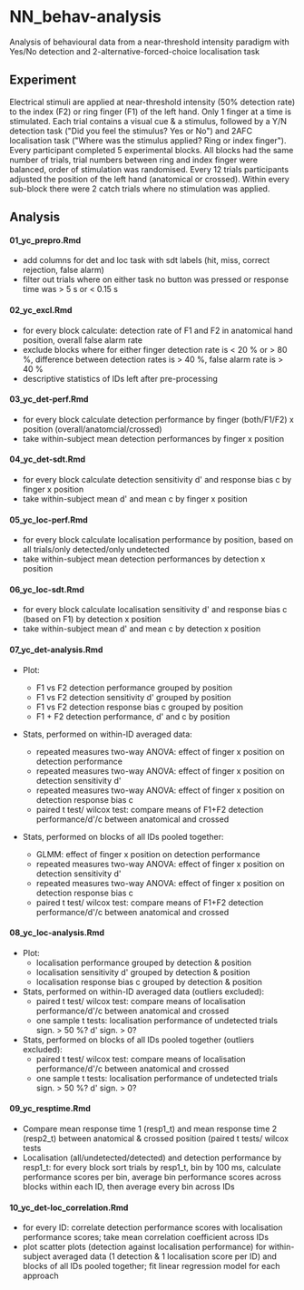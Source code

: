 # NN_behav-analysis
Analysis of behavioural data from a near-threshold intensity paradigm with Yes/No detection and 2-alternative-forced-choice localisation task 

## Experiment

Electrical stimuli are applied at near-threshold intensity (50% detection rate) to the index (F2) or ring finger (F1) of the left hand. Only 1 finger at a time is stimulated. Each trial contains a visual cue & a stimulus, followed by a Y/N detection task ("Did you feel the stimulus? Yes or No") and 2AFC localisation task ("Where was the stimulus applied? Ring or index finger"). Every participant completed 5 experimental blocks. All blocks had the same number of trials, trial numbers between ring and index finger were balanced, order of stimulation was randomised. Every 12 trials participants adjusted the position of the left hand (anatomical or crossed). Within every sub-block there were 2 catch trials where no stimulation was applied.



## Analysis

#### 01_yc_prepro.Rmd

- add columns for det and loc task with sdt labels (hit, miss, correct rejection, false alarm)
- filter out trials where on either task no button was pressed or response time was > 5 s or < 0.15 s

#### 02_yc_excl.Rmd

- for every block calculate: detection rate of F1 and F2 in anatomical hand position, overall false alarm rate
- exclude blocks where for either finger detection rate is < 20 % or > 80 %, difference between detection rates is > 40 %, false alarm rate is > 40 %
- descriptive statistics of IDs left after pre-processing

#### 03_yc_det-perf.Rmd

- for every block calculate detection performance by finger (both/F1/F2) x position (overall/anatomcial/crossed)
- take within-subject mean detection performances by finger x position

#### 04_yc_det-sdt.Rmd

- for every block calculate detection sensitivity d' and response bias c by finger x position
- take within-subject mean d' and mean c by finger x position
          
#### 05_yc_loc-perf.Rmd
- for every block calculate localisation performance by position, based on all trials/only detected/only undetected
- take within-subject mean detection performances by detection x position
                 
#### 06_yc_loc-sdt.Rmd
- for every block calculate localisation sensitivity d' and response bias c (based on F1) by detection x position
- take within-subject mean d' and mean c by detection x position

#### 07_yc_det-analysis.Rmd
- Plot:
  - F1 vs F2 detection performance grouped by position
  - F1 vs F2 detection sensitivity d' grouped by position
  - F1 vs F2 detection response bias c grouped by position
  - F1 + F2 detection performance, d' and c by position
    
- Stats, performed on within-ID averaged data: 
  - repeated measures two-way ANOVA: effect of finger x position on detection performance
  - repeated measures two-way ANOVA: effect of finger x position on detection sensitivity d'
  - repeated measures two-way ANOVA: effect of finger x position on detection response bias c 
  - paired t test/ wilcox test: compare means of F1+F2 detection performance/d'/c between anatomical and crossed
- Stats, performed on blocks of all IDs pooled together:
  - GLMM: effect of finger x position on detection performance
  - repeated measures two-way ANOVA: effect of finger x position on detection sensitivity d'
  - repeated measures two-way ANOVA: effect of finger x position on detection response bias c 
  - paired t test/ wilcox test: compare means of F1+F2 detection performance/d'/c between anatomical and crossed
       
#### 08_yc_loc-analysis.Rmd
- Plot:
  - localisation performance grouped by detection & position
  - localisation sensitivity d' grouped by detection & position
  - localisation response bias c grouped by detection & position
- Stats, performed on within-ID averaged data (outliers excluded):
  - paired t test/ wilcox test: compare means of localisation performance/d'/c between anatomical and crossed 
  - one sample t tests: localisation performance of undetected trials sign. > 50 %? d' sign. > 0?
- Stats, performed on blocks of all IDs pooled together (outliers excluded):
  - paired t test/ wilcox test: compare means of localisation performance/d'/c between anatomical and crossed
  - one sample t tests: localisation performance of undetected trials sign. > 50 %? d' sign. > 0?

#### 09_yc_resptime.Rmd
- Compare mean response time 1 (resp1_t) and mean response time 2 (resp2_t) between anatomical & crossed position (paired t tests/ wilcox tests
- Localisation (all/undetected/detected) and detection performance by resp1_t: for every block sort trials by resp1_t, bin by 100 ms, calculate performance scores per bin, average bin performance scores across blocks within each ID, then average every bin across IDs

#### 10_yc_det-loc_correlation.Rmd
- for every ID: correlate detection performance scores with localisation performance scores; take mean correlation coefficient across IDs
- plot scatter plots (detection against localisation performance) for within-subject averaged data (1 detection & 1 localisation score per ID) and blocks of all IDs pooled together; fit linear regression model for each approach

